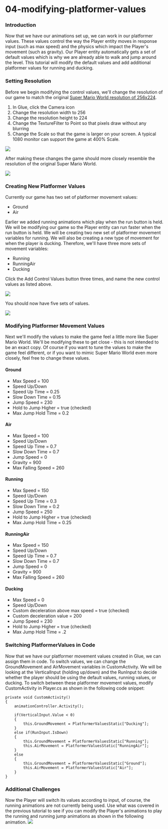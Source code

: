 # 04-modifying-platformer-values

### Introduction

Now that we have our animations set up, we can work in our platformer values. These values control the way the Player entity moves in response input (such as max speed) and the physics which impact the Player's movement (such as gravity). Our Player entity automatically gets a set of default values which is why we are already able to walk and jump around the level. This tutorial will modify the default values and add additional platformer values for running and ducking.

### Setting Resolution

Before we begin modifying the control values, we'll change the resolution of our game to match the original [Super Mario World resolution of 256x224](https://smwspeedruns.com/Version\_Differences).

1. In Glue, click the Camera icon
2. Change the resolution width to 256
3. Change the resolution height to 224
4. Change the TextureFilter to Point so that pixels draw without any blurring
5. Change the Scale so that the game is larger on your screen. A typical 1080 monitor can support the game at 400% Scale.

![](../../../../media/2021-03-img\_6053edb5bceed.png)

After making these changes the game should more closely resemble the resolution of the original Super Mario World.

![](../../../../media/2021-03-img\_606107009dcee.png)

### Creating New Platformer Values

Currently our game has two set of platformer movement values:

* Ground
* Air

Earlier we added running animations which play when the run button is held. We will be modifying our game so the Player entity can run faster when the run button is held. We will be creating two new set of platformer movement variables for running. We will also be creating a new type of movement for when the player is ducking. Therefore, we'll have three more sets of movement variables:

* Running
* RunningAir
* Ducking

Click the Add Control Values button three times, and name the new control values as listed above.

![](../../../../media/2021-03-img\_6053f22e87865.png)

You should now have five sets of values.

![](../../../../media/2021-03-img\_6053f2886d5c9.png)

### Modifying Platformer Movement Values

Next we'll modify the values to make the game feel a little more like Super Mario World. We'll be modifying these to get close - this is not intended to be an exact copy. Of course if you want to tune the values to make the game feel different, or if you want to mimic Super Mario World even more closely, feel free to change these values.

#### Ground

* Max Speed = 100
* Speed Up/Down
* Speed Up Time = 0.25
* Slow Down Time = 0.15
* Jump Speed = 230
* Hold to Jump Higher = true (checked)
* Max Jump Hold Time = 0.2

#### Air

* Max Speed = 100
* Speed Up/Down
* Speed Up Time = 0.7
* Slow Down Time = 0.7
* Jump Speed = 0
* Gravity = 900
* Max Falling Speed = 260

#### Running

* Max Speed = 150
* Speed Up/Down
* Speed Up Time = 0.3
* Slow Down Time = 0.2
* Jump Speed = 250
* Hold to Jump Higher = true (checked)
* Max Jump Hold Time = 0.25

#### RunningAir

* Max Speed = 150
* Speed Up/Down
* Speed Up Time = 0.7
* Slow Down Time = 0.7
* Jump Speed = 0
* Gravity = 900
* Max Falling Speed = 260

#### Ducking

* Max Speed = 0
* Speed Up/Down
* Custom deceleration above max speed = true (checked)
* Custom deceleration value = 200
* Jump Speed = 230
* Hold to Jump Higher = true (checked)
* Max Jump Hold Time = .2

### Switching PlatformerValues in Code

Now that we have our platformer movement values created in Glue, we can assign them in code. To switch values, we can change the GroundMovement and AirMovement variables in CustomActivity. We will be looking at the VerticalInput (holding up/down) and the RunInput to decide whether the player should be using the default values, running values, or ducking. To switch between these platformer movement values, modify CustomActivity in Player.cs as shown in the following code snippet:

```
private void CustomActivity()
{
    animationController.Activity();

    if(VerticalInput.Value < 0)
    {
        this.GroundMovement = PlatformerValuesStatic["Ducking"];
    }
    else if(RunInput.IsDown)
    {
        this.GroundMovement = PlatformerValuesStatic["Running"];
        this.AirMovement = PlatformerValuesStatic["RunningAir"];
    }
    else
    {
        this.GroundMovement = PlatformerValuesStatic["Ground"];
        this.AirMovement = PlatformerValuesStatic["Air"];
    }
}
```

### Additional Challenges

Now the Player will switch its values according to input, of course, the running animations are not currently being used. Use what was covered in the previous tutorial to see if you can modify the Player's animations to play the running and running jump animations as shown in the following animation. [![](../../../../media/2021-03-2021\_March\_28\_165247.gif)](../../../../media/2021-03-2021\_March\_28\_165247.gif) &#x20;
